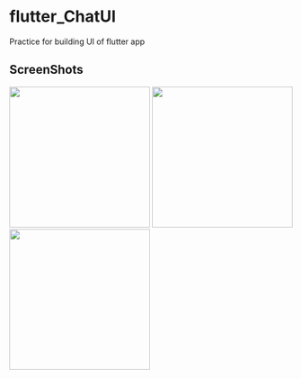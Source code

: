 # flutter_ChatUI

Practice for building UI of flutter app

ScreenShots
------------

<div>
  <img width="250" src="https://user-images.githubusercontent.com/49421226/86331521-2d4dcd80-bc84-11ea-8f0f-6b042777a20f.png">
  <img width="250" src="https://user-images.githubusercontent.com/49421226/86331532-30e15480-bc84-11ea-8462-f1dddf870eec.png">
  <img width="250" src="https://user-images.githubusercontent.com/49421226/86331538-33dc4500-bc84-11ea-811e-b264a66fa26a.png">
</div>

